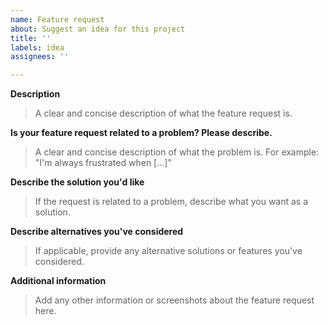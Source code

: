```yaml
---
name: Feature request
about: Suggest an idea for this project
title: ''
labels: idea
assignees: ''

---
```


**Description**

> A clear and concise description of what the feature request is.


**Is your feature request related to a problem? Please describe.**

> A clear and concise description of what the problem is. For example: "I'm always frustrated when [...]"


**Describe the solution you'd like**

> If the request is related to a problem, describe what you want as a solution.


**Describe alternatives you've considered**

> If applicable, provide any alternative solutions or features you've considered.


**Additional information**

> Add any other information or screenshots about the feature request here.
